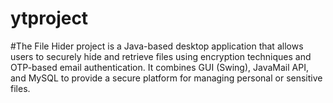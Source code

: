 # ytproject
#The File Hider project is a Java-based desktop application that allows users to securely hide and retrieve files using encryption techniques and OTP-based email authentication. It combines GUI (Swing), JavaMail API, and MySQL to provide a secure platform for managing personal or sensitive files.


